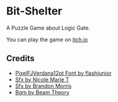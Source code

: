 # Bit-Shelter
A Puzzle Game about Logic Gate.

You can play the game on [itch.io](https://noodleeater.itch.io/bit-shelter)

## Credits

* [PixelFJVerdana12pt Font by flashjunior](https://www.1001fonts.com/pix-pixelfjverdana12pt-font.html)
* [Sfx by Nicole Marie T](https://opengameart.org/content/light-switch-on-sfx-sound-effect)
* [Sfx by Brandon Morris](https://opengameart.org/content/completion-sound)
* [Bgm by Beam Theory](https://opengameart.org/content/bit-space-ftl-inspired-loop-0)

